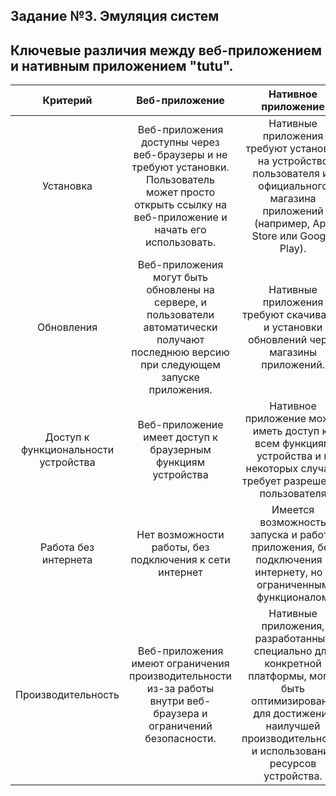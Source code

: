 ## Задание №3. Эмуляция систем

## Ключевые различия между веб-приложением и нативным приложением "tutu". 

|Критерий|	Веб-приложение|	Нативное приложение|
:------------:|:------------:|:---------------------------------------:|
|Установка | Веб-приложения доступны через веб-браузеры и не требуют установки. Пользователь может просто открыть ссылку на веб-приложение и начать его использовать. | Нативные приложения требуют установки на устройство пользователя из официального магазина приложений (например, App Store или Google Play). |
|Обновления | Веб-приложения могут быть обновлены на сервере, и пользователи автоматически получают последнюю версию при следующем запуске приложения. | Нативные приложения требуют скачивания и установки обновлений через магазины приложений. |
| Доступ к функциональности устройства | Веб-приложение имеет доступ к браузерным функциям устройства | Нативное приложение может иметь доступ ко всем функциям устройства и в некоторых случаях требует разрешения пользователя |
| Работа без интернета | Нет возможности работы, без подключения к сети интернет | Имеется возможность запуска и работы приложения, без подключения к интернету, но с ограниченным функционалом |
| Производительность | Веб-приложения имеют ограничения производительности из-за работы внутри веб-браузера и ограничений безопасности. | Нативные приложения, разработанные специально для конкретной платформы, могут быть оптимизированы для достижения наилучшей производительности и использования ресурсов устройства. |